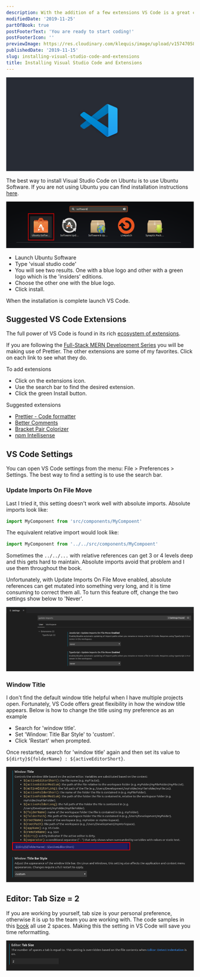 ```yaml
---
description: With the addition of a few extensions VS Code is a great code editor.
modifiedDate: '2019-11-25'
partOfBook: true
postFooterText: 'You are ready to start coding!'
postFooterIcon: ''
previewImage: https://res.cloudinary.com/klequis/image/upload/v1574705858/installing-visual-studio-code-and-extensions.previewImage_t52roq.png
publishedDate: '2019-11-15'
slug: installing-visual-studio-code-and-extensions
title: Installing Visual Studio Code and Extensions
---
```


![installing visual studio code and extensions banner](media/installing-visual-studio-code-and-extensions.banner.png)

The best way to install Visual Studio Code on Ubuntu is to use Ubuntu Software. If you are not using Ubuntu you can find installation instructions [here](https://code.visualstudio.com/).

![launch Ubuntu software](media/launch-ubuntu-software.png)

- Launch Ubuntu Software
- Type 'visual studio code'
- You will see two results. One with a blue logo and other with a green logo which is the 'insiders' editions.
- Choose the other one with the blue logo.
- Click install.

When the installation is complete launch VS Code.

## Suggested VS Code Extensions

The full power of VS Code is found in its rich [ecosystem of extensions](https://marketplace.visualstudio.com/vscode).

If you are following the [Full-Stack MERN Development Series](https://klequis.io/full-stack-mern-development-series/) you will be making use of Prettier. The other extensions are some of my favorites. Click on each link to see what they do.

To add extensions
- Click on the extensions icon.
- Use the search bar to find the desired extension.
- Click the green Install button.

Suggested extensions

- [Prettier - Code formatter](https://marketplace.visualstudio.com/items?itemName=esbenp.prettier-vscode)
- [Better Comments](https://marketplace.visualstudio.com/items?itemName=aaron-bond.better-comments)
- [Bracket Pair Colorizer](https://marketplace.visualstudio.com/items?itemName=CoenraadS.bracket-pair-colorizer)
- [npm Intellisense](https://marketplace.visualstudio.com/items?itemName=christian-kohler.npm-intellisense)



## VS Code Settings

You can open VS Code settings from the menu: File > Preferences > Settings. The best way to find a setting is to use the search bar.

### Update Imports On File Move

Last I tried it, this setting doesn't work well with absolute imports. Absolute imports look like:

```js
import MyComponent from 'src/components/MyCompoent'
```

The equivalent relative import would look like:

```js
import MyComponent from '../../src/components/MyCompoent'
```

Sometimes the `../../...` with relative references can get 3 or 4 levels deep and this gets hard to maintain. Absolute imports avoid that problem and I use them throughout the book.

Unfortunately, with Update Imports On File Move enabled, absolute references can get mutated into something very long, and it is time consuming to correct them all. To turn this feature off, change the two settings show below to 'Never'.

![update imports on file move set to never](media/update-imports-on-file-move.never.png)

### Window Title

I don't find the default window title helpful when I have multiple projects open. Fortunately, VS Code offers great flexibility in how the window title appears. Below is how to change the title using my preference as an example

- Search for 'window title'.
- Set 'Window: Title Bar Style' to 'custom'.
- Click 'Restart' when prompted.

Once restarted, search for 'window title' again and then set its value to `${dirty}${folderName} : ${activeEditorShort}`.

![window title set](media/window-title-set.png)

## Editor: Tab Size = 2

If you are working by yourself, tab size is your personal preference, otherwise it is up to the team you are working with. The code samples in this [book](https://klequis.io/full-stack-mern-development-series/) all use 2 spaces. Making this the setting in VS Code will save you time reformatting.

![tab size set to 2](media/tab-size.png)
